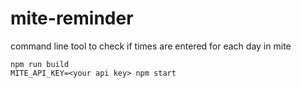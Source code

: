 # mite-reminder
command line tool to check if times are entered for each day in mite

```
npm run build
MITE_API_KEY=<your api key> npm start
```